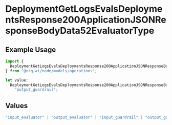 # DeploymentGetLogsEvalsDeploymentsResponse200ApplicationJSONResponseBodyData52EvaluatorType

## Example Usage

```typescript
import {
  DeploymentGetLogsEvalsDeploymentsResponse200ApplicationJSONResponseBodyData52EvaluatorType,
} from "@orq-ai/node/models/operations";

let value:
  DeploymentGetLogsEvalsDeploymentsResponse200ApplicationJSONResponseBodyData52EvaluatorType =
    "output_guardrail";
```

## Values

```typescript
"input_evaluator" | "output_evaluator" | "input_guardrail" | "output_guardrail"
```